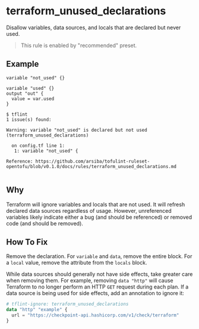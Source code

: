# terraform_unused_declarations

Disallow variables, data sources, and locals that are declared but never used.

> This rule is enabled by "recommended" preset.

## Example

```hcl
variable "not_used" {}

variable "used" {}
output "out" {
  value = var.used
}
```

```
$ tflint
1 issue(s) found:

Warning: variable "not_used" is declared but not used (terraform_unused_declarations)

  on config.tf line 1:
   1: variable "not_used" {

Reference: https://github.com/arsiba/tofulint-ruleset-opentofu/blob/v0.1.0/docs/rules/terraform_unused_declarations.md
 
```

## Why

Terraform will ignore variables and locals that are not used. It will refresh declared data sources regardless of usage. However, unreferenced variables likely indicate either a bug (and should be referenced) or removed code (and should be removed).

## How To Fix

Remove the declaration. For `variable` and `data`, remove the entire block. For a `local` value, remove the attribute from the `locals` block.

While data sources should generally not have side effects, take greater care when removing them. For example, removing `data "http"` will cause Terraform to no longer perform an HTTP `GET` request during each plan. If a data source is being used for side effects, add an annotation to ignore it:

```tf
# tflint-ignore: terraform_unused_declarations
data "http" "example" {
  url = "https://checkpoint-api.hashicorp.com/v1/check/terraform"
}
```

